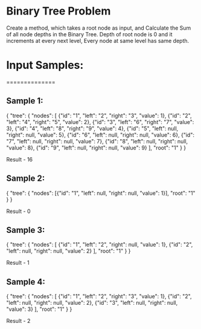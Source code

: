 
# Binary Tree Problem 

Create a method, which takes a root node as input, and Calculate the Sum of all node depths in the Binary Tree. Depth of root node is 0 and it increments at every next level, Every node at same level has same depth.


# Input Samples:
==============

Sample 1:
---------

{
  "tree": {
    "nodes": [
      {"id": "1", "left": "2", "right": "3", "value": 1},
      {"id": "2", "left": "4", "right": "5", "value": 2},
      {"id": "3", "left": "6", "right": "7", "value": 3},
      {"id": "4", "left": "8", "right": "9", "value": 4},
      {"id": "5", "left": null, "right": null, "value": 5},
      {"id": "6", "left": null, "right": null, "value": 6},
      {"id": "7", "left": null, "right": null, "value": 7},
      {"id": "8", "left": null, "right": null, "value": 8},
      {"id": "9", "left": null, "right": null, "value": 9}
    ],
    "root": "1"
  }
}

Result - 16

Sample 2:
---------

{
  "tree": {
    "nodes": [{"id": "1", "left": null, "right": null, "value": 1}],
    "root": "1"
  }
}

Result - 0

Sample 3:
---------

{
  "tree": {
    "nodes": [
      {"id": "1", "left": "2", "right": null, "value": 1},
      {"id": "2", "left": null, "right": null, "value": 2}
    ],
    "root": "1"
  }
}

Result - 1

Sample 4:
---------

{
  "tree": {
    "nodes": [
      {"id": "1", "left": "2", "right": "3", "value": 1},
      {"id": "2", "left": null, "right": null, "value": 2},
      {"id": "3", "left": null, "right": null, "value": 3}
    ],
    "root": "1"
  }
}

Result - 2
